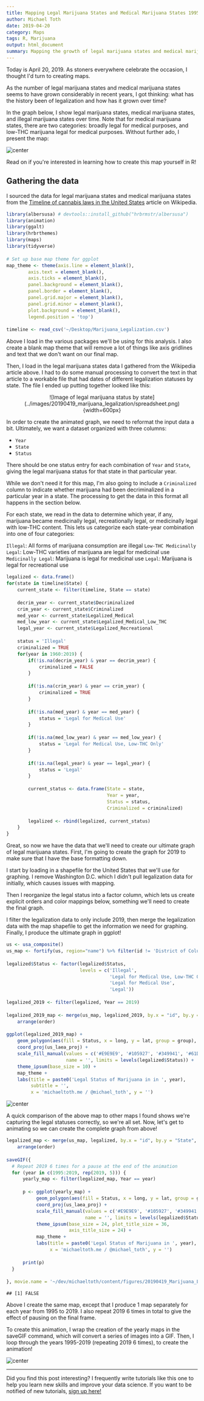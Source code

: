 ```yaml
---
title: Mapping Legal Marijuana States and Medical Marijuana States 1995 - 2019
author: Michael Toth
date: 2019-04-20
category: Maps
tags: R, Marijuana
output: html_document
summary: Mapping the growth of legal marijuana states and medical marijuana states from 1995 - 2019
---
```




Today is April 20, 2019. As stoners everywhere celebrate the occasion, I thought I'd turn to creating maps.

As the number of legal marijuana states and medical marijuana states seems to have grown considerably in recent years, I got thinking: what has the history been of legalization and how has it grown over time?

In the graph below, I show legal marijuana states, medical marijuana states, and illegal marijuana states over time. Note that for medical marijuana states, there are two categories: broadly legal for medical purposes, and low-THC marijuana legal for medical purposes. Without further ado, I present the map:

![center](/figures/20190419_Marijuana_Legalization/map.gif)

Read on if you're interested in learning how to create this map yourself in R!

## Gathering the data

I sourced the data for legal marijuana states and medical marijuana states from the [Timeline of cannabis laws in the United States](https://en.wikipedia.org/wiki/Timeline_of_cannabis_laws_in_the_United_States) article on Wikipedia. 


```r
library(albersusa) # devtools::install_github("hrbrmstr/albersusa")
library(animation)
library(ggalt)
library(hrbrthemes)
library(maps)
library(tidyverse)

# Set up base map theme for ggplot
map_theme <- theme(axis.line = element_blank(), 
        axis.text = element_blank(), 
        axis.ticks = element_blank(), 
        panel.background = element_blank(), 
        panel.border = element_blank(), 
        panel.grid.major = element_blank(), 
        panel.grid.minor = element_blank(), 
        plot.background = element_blank(),
        legend.position = 'top')

timeline <- read_csv('~/Desktop/Marijuana_Legalization.csv')
```

Above I load in the various packages we'll be using for this analysis. I also create a blank map theme that will remove a lot of things like axis gridlines and text that we don't want on our final map.

Then, I load in the legal marijuana states data I gathered from the Wikipedia article above. I had to do some manual processing to convert the text in that article to a workable file that had dates of different legalization statuses by state. The file I ended up putting together looked like this:

<center>
![Image of legal marijuana status by state](../images/20190419_marijuana_legalization/spreadsheet.png){width=600px}
</center>

In order to create the animated graph, we need to reformat the input data a bit. Ultimately, we want a dataset organized with three columns:

* `Year` 
* `State`
* `Status`

There should be one status entry for each combination of `Year` and `State`, giving the legal marijuana status for that state in that particular year.

While we don't need it for this map, I'm also going to include a `Criminalized` column to indicate whether marijuana had been decriminalized in a particular year in a state. The processing to get the data in this format all happens in the section below.

For each state, we read in the data to determine which year, if any, marijuana became medicinally legal, recreationally legal, or medicinally legal with low-THC content. This lets us categorize each state-year combination into one of four categories:

`Illegal`: All forms of marijuana consumption are illegal
`Low-THC Medicinally Legal`: Low-THC varieties of marijuana are legal for medicinal use
`Medicinally Legal`: Marijuana is legal for medicinal use
`Legal`: Marijuana is legal for recreational use


```r
legalized <- data.frame()
for(state in timeline$State) {
    current_state <- filter(timeline, State == state)
    
    decrim_year <- current_state$Decriminalized
    crim_year <- current_state$Criminalized
    med_year <- current_state$Legalized_Medical
    med_low_year <- current_state$Legalized_Medical_Low_THC
    legal_year <- current_state$Legalized_Recreational
    
    status = 'Illegal'
    criminalized = TRUE
    for(year in 1960:2019) {
        if(!is.na(decrim_year) & year == decrim_year) {
            criminalized = FALSE
        }
        
        if(!is.na(crim_year) & year == crim_year) {
            criminalized = TRUE
        }
        
        if(!is.na(med_year) & year == med_year) {
            status = 'Legal for Medical Use'
        }
        
        if(!is.na(med_low_year) & year == med_low_year) {
            status = 'Legal for Medical Use, Low-THC Only'
        }
        
        if(!is.na(legal_year) & year == legal_year) {
            status = 'Legal'
        }
        
        current_status <- data.frame(State = state, 
                                     Year = year,
                                     Status = status,
                                     Criminalized = criminalized)
        
        legalized <- rbind(legalized, current_status)
    }
}
```

Great, so now we have the data that we'll need to create our ultimate graph of legal marijuana states. First, I'm going to create the graph for 2019 to make sure that I have the base formatting down. 

I start by loading in a shapefile for the United States that we'll use for graphing. I remove Washington D.C. which I didn't pull legalization data for initially, which causes issues with mapping.

Then I reorganize the legal status into a factor column, which lets us create explicit orders and color mappings below, something we'll need to create the final graph. 

I filter the legalization data to only include 2019, then merge the legalization data with the map shapefile to get the information we need for graphing. Finally, I produce the ultimate graph in ggplot! 


```r
us <- usa_composite()
us_map <- fortify(us, region="name") %>% filter(id != 'District of Columbia')

legalized$Status <- factor(legalized$Status, 
                           levels = c('Illegal', 
                                      'Legal for Medical Use, Low-THC Only',
                                      'Legal for Medical Use',
                                      'Legal'))

legalized_2019 <- filter(legalized, Year == 2019)

legalized_2019_map <- merge(us_map, legalized_2019, by.x = "id", by.y = "State", all = T) %>%
    arrange(order)

ggplot(legalized_2019_map) +
    geom_polygon(aes(fill = Status, x = long, y = lat, group = group), color = 'white') +
    coord_proj(us_laea_proj) +
    scale_fill_manual(values = c('#E9E9E9', '#105927', '#349941', '#61DE58'),
                      name = '', limits = levels(legalized$Status)) +
    theme_ipsum(base_size = 10) +
    map_theme +
    labs(title = paste0('Legal Status of Marijuana in in ', year),
         subtitle = '',
         x = 'michaeltoth.me / @michael_toth', y = '')
```

<img src="/figures/20190419_Marijuana_Legalization/map it-1.png" title="center" alt="center" style="display: block; margin: auto;" />

A quick comparison of the above map to other maps I found shows we're capturing the legal statuses correctly, so we're all set. Now, let's get to animating so we can create the complete graph from above!


```r
legalized_map <- merge(us_map, legalized, by.x = "id", by.y = "State", all = T) %>%
    arrange(order)

saveGIF({
  # Repeat 2019 6 times for a pause at the end of the animation
  for (year in c(1995:2019, rep(2019, 5))) {
      yearly_map <- filter(legalized_map, Year == year)

      p <- ggplot(yearly_map) +
           geom_polygon(aes(fill = Status, x = long, y = lat, group = group), color = 'white') +
           coord_proj(us_laea_proj) +
           scale_fill_manual(values = c('#E9E9E9', '#105927', '#349941', '#61DE58'),
                             name = '', limits = levels(legalized$Status)) +
           theme_ipsum(base_size = 24, plot_title_size = 36,
                       axis_title_size = 24) +
           map_theme +
           labs(title = paste0('Legal Status of Marijuana in ', year),
                x = 'michaeltoth.me / @michael_toth', y = '')
      
      print(p)
  }

}, movie.name = '~/dev/michaeltoth/content/figures/20190419_Marijuana_Legalization/map.gif', interval = 1, ani.width = 1400, ani.height = 1000)
```

```
## [1] FALSE
```

Above I create the same map, except that I produce 1 map separately for each year from 1995 to 2019. I also repeat 2019 6 times in total to give the effect of pausing on the final frame.

To create this animation, I wrap the creation of the yearly maps in the saveGIF command, which will convert a series of images into a GIF. Then, I loop through the years 1995-2019 (repeating 2019 6 times), to create the animation!

![center](/figures/20190419_Marijuana_Legalization/map.gif)

------

Did you find this post interesting? I frequently write tutorials like this one to help you learn new skills and improve your data science. If you want to be notified of new tutorials, [sign up here!](http://eepurl.com/gmYioz)
